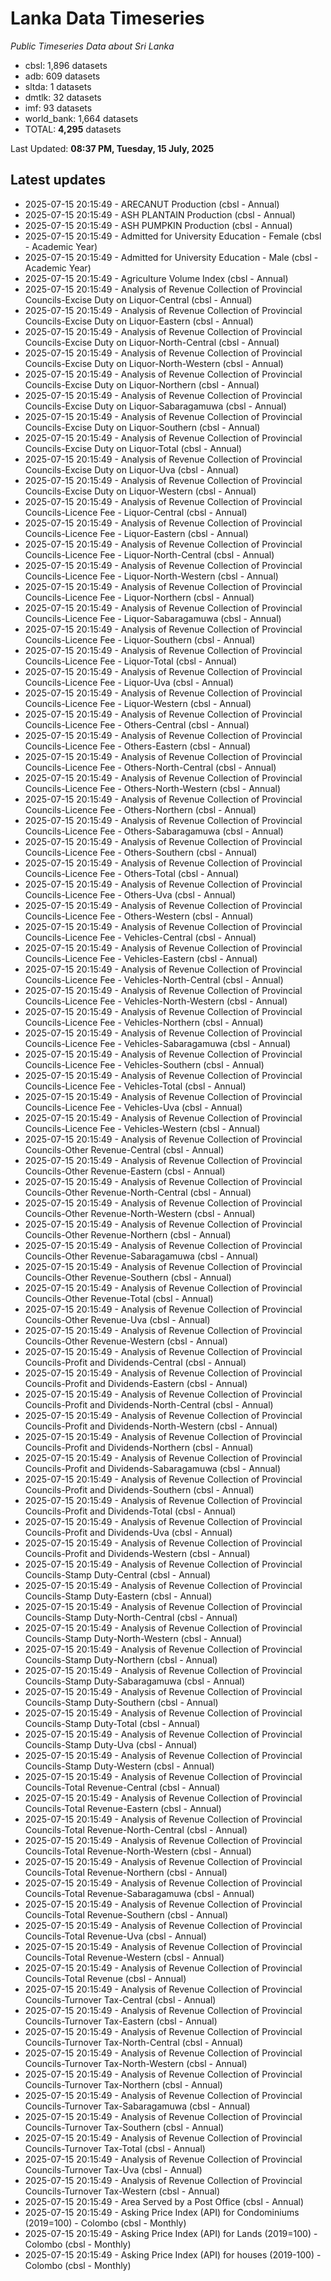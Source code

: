 # Lanka Data Timeseries
*Public Timeseries Data about Sri Lanka*

* cbsl: 1,896 datasets
* adb: 609 datasets
* sltda: 1 datasets
* dmtlk: 32 datasets
* imf: 93 datasets
* world_bank: 1,664 datasets
* TOTAL: **4,295** datasets

Last Updated: **08:37 PM, Tuesday, 15 July, 2025**

## Latest updates

* 2025-07-15 20:15:49 - ARECANUT Production (cbsl - Annual)
* 2025-07-15 20:15:49 - ASH PLANTAIN Production (cbsl - Annual)
* 2025-07-15 20:15:49 - ASH PUMPKIN Production (cbsl - Annual)
* 2025-07-15 20:15:49 - Admitted for University Education - Female (cbsl - Academic Year)
* 2025-07-15 20:15:49 - Admitted for University Education - Male (cbsl - Academic Year)
* 2025-07-15 20:15:49 - Agriculture Volume Index (cbsl - Annual)
* 2025-07-15 20:15:49 - Analysis of Revenue Collection of Provincial Councils-Excise Duty on Liquor-Central (cbsl - Annual)
* 2025-07-15 20:15:49 - Analysis of Revenue Collection of Provincial Councils-Excise Duty on Liquor-Eastern (cbsl - Annual)
* 2025-07-15 20:15:49 - Analysis of Revenue Collection of Provincial Councils-Excise Duty on Liquor-North-Central (cbsl - Annual)
* 2025-07-15 20:15:49 - Analysis of Revenue Collection of Provincial Councils-Excise Duty on Liquor-North-Western (cbsl - Annual)
* 2025-07-15 20:15:49 - Analysis of Revenue Collection of Provincial Councils-Excise Duty on Liquor-Northern (cbsl - Annual)
* 2025-07-15 20:15:49 - Analysis of Revenue Collection of Provincial Councils-Excise Duty on Liquor-Sabaragamuwa (cbsl - Annual)
* 2025-07-15 20:15:49 - Analysis of Revenue Collection of Provincial Councils-Excise Duty on Liquor-Southern (cbsl - Annual)
* 2025-07-15 20:15:49 - Analysis of Revenue Collection of Provincial Councils-Excise Duty on Liquor-Total (cbsl - Annual)
* 2025-07-15 20:15:49 - Analysis of Revenue Collection of Provincial Councils-Excise Duty on Liquor-Uva (cbsl - Annual)
* 2025-07-15 20:15:49 - Analysis of Revenue Collection of Provincial Councils-Excise Duty on Liquor-Western (cbsl - Annual)
* 2025-07-15 20:15:49 - Analysis of Revenue Collection of Provincial Councils-Licence Fee - Liquor-Central (cbsl - Annual)
* 2025-07-15 20:15:49 - Analysis of Revenue Collection of Provincial Councils-Licence Fee - Liquor-Eastern (cbsl - Annual)
* 2025-07-15 20:15:49 - Analysis of Revenue Collection of Provincial Councils-Licence Fee - Liquor-North-Central (cbsl - Annual)
* 2025-07-15 20:15:49 - Analysis of Revenue Collection of Provincial Councils-Licence Fee - Liquor-North-Western (cbsl - Annual)
* 2025-07-15 20:15:49 - Analysis of Revenue Collection of Provincial Councils-Licence Fee - Liquor-Northern (cbsl - Annual)
* 2025-07-15 20:15:49 - Analysis of Revenue Collection of Provincial Councils-Licence Fee - Liquor-Sabaragamuwa (cbsl - Annual)
* 2025-07-15 20:15:49 - Analysis of Revenue Collection of Provincial Councils-Licence Fee - Liquor-Southern (cbsl - Annual)
* 2025-07-15 20:15:49 - Analysis of Revenue Collection of Provincial Councils-Licence Fee - Liquor-Total (cbsl - Annual)
* 2025-07-15 20:15:49 - Analysis of Revenue Collection of Provincial Councils-Licence Fee - Liquor-Uva (cbsl - Annual)
* 2025-07-15 20:15:49 - Analysis of Revenue Collection of Provincial Councils-Licence Fee - Liquor-Western (cbsl - Annual)
* 2025-07-15 20:15:49 - Analysis of Revenue Collection of Provincial Councils-Licence Fee - Others-Central (cbsl - Annual)
* 2025-07-15 20:15:49 - Analysis of Revenue Collection of Provincial Councils-Licence Fee - Others-Eastern (cbsl - Annual)
* 2025-07-15 20:15:49 - Analysis of Revenue Collection of Provincial Councils-Licence Fee - Others-North-Central (cbsl - Annual)
* 2025-07-15 20:15:49 - Analysis of Revenue Collection of Provincial Councils-Licence Fee - Others-North-Western (cbsl - Annual)
* 2025-07-15 20:15:49 - Analysis of Revenue Collection of Provincial Councils-Licence Fee - Others-Northern (cbsl - Annual)
* 2025-07-15 20:15:49 - Analysis of Revenue Collection of Provincial Councils-Licence Fee - Others-Sabaragamuwa (cbsl - Annual)
* 2025-07-15 20:15:49 - Analysis of Revenue Collection of Provincial Councils-Licence Fee - Others-Southern (cbsl - Annual)
* 2025-07-15 20:15:49 - Analysis of Revenue Collection of Provincial Councils-Licence Fee - Others-Total (cbsl - Annual)
* 2025-07-15 20:15:49 - Analysis of Revenue Collection of Provincial Councils-Licence Fee - Others-Uva (cbsl - Annual)
* 2025-07-15 20:15:49 - Analysis of Revenue Collection of Provincial Councils-Licence Fee - Others-Western (cbsl - Annual)
* 2025-07-15 20:15:49 - Analysis of Revenue Collection of Provincial Councils-Licence Fee - Vehicles-Central (cbsl - Annual)
* 2025-07-15 20:15:49 - Analysis of Revenue Collection of Provincial Councils-Licence Fee - Vehicles-Eastern (cbsl - Annual)
* 2025-07-15 20:15:49 - Analysis of Revenue Collection of Provincial Councils-Licence Fee - Vehicles-North-Central (cbsl - Annual)
* 2025-07-15 20:15:49 - Analysis of Revenue Collection of Provincial Councils-Licence Fee - Vehicles-North-Western (cbsl - Annual)
* 2025-07-15 20:15:49 - Analysis of Revenue Collection of Provincial Councils-Licence Fee - Vehicles-Northern (cbsl - Annual)
* 2025-07-15 20:15:49 - Analysis of Revenue Collection of Provincial Councils-Licence Fee - Vehicles-Sabaragamuwa (cbsl - Annual)
* 2025-07-15 20:15:49 - Analysis of Revenue Collection of Provincial Councils-Licence Fee - Vehicles-Southern (cbsl - Annual)
* 2025-07-15 20:15:49 - Analysis of Revenue Collection of Provincial Councils-Licence Fee - Vehicles-Total (cbsl - Annual)
* 2025-07-15 20:15:49 - Analysis of Revenue Collection of Provincial Councils-Licence Fee - Vehicles-Uva (cbsl - Annual)
* 2025-07-15 20:15:49 - Analysis of Revenue Collection of Provincial Councils-Licence Fee - Vehicles-Western (cbsl - Annual)
* 2025-07-15 20:15:49 - Analysis of Revenue Collection of Provincial Councils-Other Revenue-Central (cbsl - Annual)
* 2025-07-15 20:15:49 - Analysis of Revenue Collection of Provincial Councils-Other Revenue-Eastern (cbsl - Annual)
* 2025-07-15 20:15:49 - Analysis of Revenue Collection of Provincial Councils-Other Revenue-North-Central (cbsl - Annual)
* 2025-07-15 20:15:49 - Analysis of Revenue Collection of Provincial Councils-Other Revenue-North-Western (cbsl - Annual)
* 2025-07-15 20:15:49 - Analysis of Revenue Collection of Provincial Councils-Other Revenue-Northern (cbsl - Annual)
* 2025-07-15 20:15:49 - Analysis of Revenue Collection of Provincial Councils-Other Revenue-Sabaragamuwa (cbsl - Annual)
* 2025-07-15 20:15:49 - Analysis of Revenue Collection of Provincial Councils-Other Revenue-Southern (cbsl - Annual)
* 2025-07-15 20:15:49 - Analysis of Revenue Collection of Provincial Councils-Other Revenue-Total (cbsl - Annual)
* 2025-07-15 20:15:49 - Analysis of Revenue Collection of Provincial Councils-Other Revenue-Uva (cbsl - Annual)
* 2025-07-15 20:15:49 - Analysis of Revenue Collection of Provincial Councils-Other Revenue-Western (cbsl - Annual)
* 2025-07-15 20:15:49 - Analysis of Revenue Collection of Provincial Councils-Profit and Dividends-Central (cbsl - Annual)
* 2025-07-15 20:15:49 - Analysis of Revenue Collection of Provincial Councils-Profit and Dividends-Eastern (cbsl - Annual)
* 2025-07-15 20:15:49 - Analysis of Revenue Collection of Provincial Councils-Profit and Dividends-North-Central (cbsl - Annual)
* 2025-07-15 20:15:49 - Analysis of Revenue Collection of Provincial Councils-Profit and Dividends-North-Western (cbsl - Annual)
* 2025-07-15 20:15:49 - Analysis of Revenue Collection of Provincial Councils-Profit and Dividends-Northern (cbsl - Annual)
* 2025-07-15 20:15:49 - Analysis of Revenue Collection of Provincial Councils-Profit and Dividends-Sabaragamuwa (cbsl - Annual)
* 2025-07-15 20:15:49 - Analysis of Revenue Collection of Provincial Councils-Profit and Dividends-Southern (cbsl - Annual)
* 2025-07-15 20:15:49 - Analysis of Revenue Collection of Provincial Councils-Profit and Dividends-Total (cbsl - Annual)
* 2025-07-15 20:15:49 - Analysis of Revenue Collection of Provincial Councils-Profit and Dividends-Uva (cbsl - Annual)
* 2025-07-15 20:15:49 - Analysis of Revenue Collection of Provincial Councils-Profit and Dividends-Western (cbsl - Annual)
* 2025-07-15 20:15:49 - Analysis of Revenue Collection of Provincial Councils-Stamp Duty-Central (cbsl - Annual)
* 2025-07-15 20:15:49 - Analysis of Revenue Collection of Provincial Councils-Stamp Duty-Eastern (cbsl - Annual)
* 2025-07-15 20:15:49 - Analysis of Revenue Collection of Provincial Councils-Stamp Duty-North-Central (cbsl - Annual)
* 2025-07-15 20:15:49 - Analysis of Revenue Collection of Provincial Councils-Stamp Duty-North-Western (cbsl - Annual)
* 2025-07-15 20:15:49 - Analysis of Revenue Collection of Provincial Councils-Stamp Duty-Northern (cbsl - Annual)
* 2025-07-15 20:15:49 - Analysis of Revenue Collection of Provincial Councils-Stamp Duty-Sabaragamuwa (cbsl - Annual)
* 2025-07-15 20:15:49 - Analysis of Revenue Collection of Provincial Councils-Stamp Duty-Southern (cbsl - Annual)
* 2025-07-15 20:15:49 - Analysis of Revenue Collection of Provincial Councils-Stamp Duty-Total (cbsl - Annual)
* 2025-07-15 20:15:49 - Analysis of Revenue Collection of Provincial Councils-Stamp Duty-Uva (cbsl - Annual)
* 2025-07-15 20:15:49 - Analysis of Revenue Collection of Provincial Councils-Stamp Duty-Western (cbsl - Annual)
* 2025-07-15 20:15:49 - Analysis of Revenue Collection of Provincial Councils-Total Revenue-Central (cbsl - Annual)
* 2025-07-15 20:15:49 - Analysis of Revenue Collection of Provincial Councils-Total Revenue-Eastern (cbsl - Annual)
* 2025-07-15 20:15:49 - Analysis of Revenue Collection of Provincial Councils-Total Revenue-North-Central (cbsl - Annual)
* 2025-07-15 20:15:49 - Analysis of Revenue Collection of Provincial Councils-Total Revenue-North-Western (cbsl - Annual)
* 2025-07-15 20:15:49 - Analysis of Revenue Collection of Provincial Councils-Total Revenue-Northern (cbsl - Annual)
* 2025-07-15 20:15:49 - Analysis of Revenue Collection of Provincial Councils-Total Revenue-Sabaragamuwa (cbsl - Annual)
* 2025-07-15 20:15:49 - Analysis of Revenue Collection of Provincial Councils-Total Revenue-Southern (cbsl - Annual)
* 2025-07-15 20:15:49 - Analysis of Revenue Collection of Provincial Councils-Total Revenue-Uva (cbsl - Annual)
* 2025-07-15 20:15:49 - Analysis of Revenue Collection of Provincial Councils-Total Revenue-Western (cbsl - Annual)
* 2025-07-15 20:15:49 - Analysis of Revenue Collection of Provincial Councils-Total Revenue (cbsl - Annual)
* 2025-07-15 20:15:49 - Analysis of Revenue Collection of Provincial Councils-Turnover Tax-Central (cbsl - Annual)
* 2025-07-15 20:15:49 - Analysis of Revenue Collection of Provincial Councils-Turnover Tax-Eastern (cbsl - Annual)
* 2025-07-15 20:15:49 - Analysis of Revenue Collection of Provincial Councils-Turnover Tax-North-Central (cbsl - Annual)
* 2025-07-15 20:15:49 - Analysis of Revenue Collection of Provincial Councils-Turnover Tax-North-Western (cbsl - Annual)
* 2025-07-15 20:15:49 - Analysis of Revenue Collection of Provincial Councils-Turnover Tax-Northern (cbsl - Annual)
* 2025-07-15 20:15:49 - Analysis of Revenue Collection of Provincial Councils-Turnover Tax-Sabaragamuwa (cbsl - Annual)
* 2025-07-15 20:15:49 - Analysis of Revenue Collection of Provincial Councils-Turnover Tax-Southern (cbsl - Annual)
* 2025-07-15 20:15:49 - Analysis of Revenue Collection of Provincial Councils-Turnover Tax-Total (cbsl - Annual)
* 2025-07-15 20:15:49 - Analysis of Revenue Collection of Provincial Councils-Turnover Tax-Uva (cbsl - Annual)
* 2025-07-15 20:15:49 - Analysis of Revenue Collection of Provincial Councils-Turnover Tax-Western (cbsl - Annual)
* 2025-07-15 20:15:49 - Area Served by a Post Office (cbsl - Annual)
* 2025-07-15 20:15:49 - Asking Price Index (API) for Condominiums (2019=100) - Colombo (cbsl - Monthly)
* 2025-07-15 20:15:49 - Asking Price Index (API) for Lands (2019=100) - Colombo (cbsl - Monthly)
* 2025-07-15 20:15:49 - Asking Price Index (API) for houses (2019-100) - Colombo (cbsl - Monthly)
